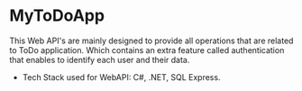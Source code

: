 # MyToDoApp
This Web API's are mainly designed to provide all operations that are related to ToDo application. Which contains an extra feature called authentication that enables to identify each user and their data.

* Tech Stack used for WebAPI: C#, .NET, SQL Express.
